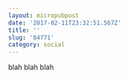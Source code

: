 ```yaml
---
layout: micropubpost
date: '2017-02-11T23:32:51.567Z'
title: ''
slug: '84771'
category: social
---
```

blah blah blah
